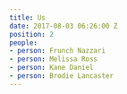 ```yaml
---
title: Us
date: 2017-08-03 06:26:00 Z
position: 2
people:
- person: Frunch Nazzari
- person: Melissa Ross
- person: Kane Daniel
- person: Brodie Lancaster
---
```


